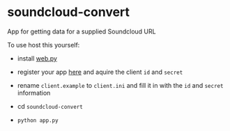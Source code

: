 soundcloud-convert
==================

App for getting data for a supplied Soundcloud URL

To use host this yourself:

* install [web.py](http://webpy.org/)

* register your app [here](http://soundcloud.com/you/apps) and aquire the client `id` and `secret`

* rename `client.example` to `client.ini` and fill it in with the `id` and `secret` information

* cd `soundcloud-convert`

* `python app.py`
